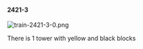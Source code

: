 #### 2421-3
![train-2421-3-0.png](https://github.com/lil-lab/nlvr/raw/master/nlvr/train/images/52/train-2421-3-0.png "train-2421-3-0.png")

There is 1 tower with yellow and black blocks